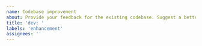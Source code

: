 ```yaml
---
name: Codebase improvement
about: Provide your feedback for the existing codebase. Suggest a better solution for algorithms, development tools, etc.
title: 'dev: '
labels: 'enhancement'
assignees: ''
---
```

